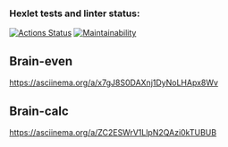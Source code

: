 ### Hexlet tests and linter status:
[![Actions Status](https://github.com/Gaika73/python-project-49/workflows/hexlet-check/badge.svg)](https://github.com/Gaika73/python-project-49/actions)
[![Maintainability](https://api.codeclimate.com/v1/badges/8249fd8d46fa6f3bb5be/maintainability)](https://codeclimate.com/github/Gaika73/python-project-49/maintainability)

## Brain-even
https://asciinema.org/a/x7gJ8S0DAXnj1DyNoLHApx8Wv

## Brain-calc
https://asciinema.org/a/ZC2ESWrV1LlpN2QAzi0kTUBUB
